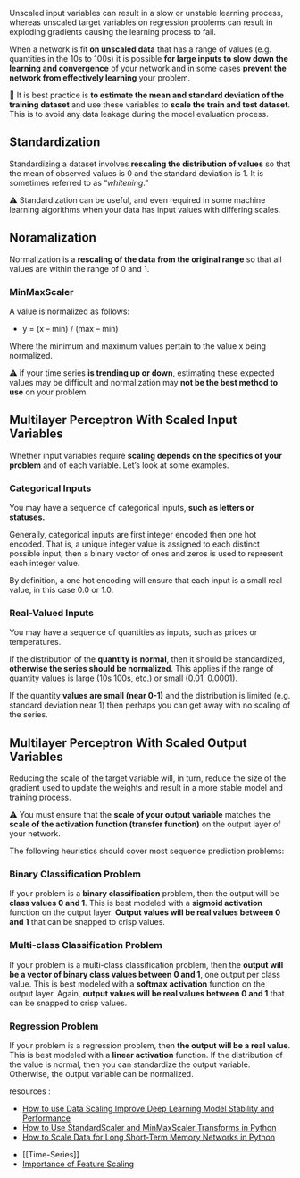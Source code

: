 

Unscaled input variables can result in a slow or unstable learning process, whereas unscaled target variables on regression problems can result in exploding gradients causing the learning process to fail.


When a network is fit **on unscaled data** that has a range of values (e.g. quantities in the 10s to 100s) it is possible **for large inputs to slow down the learning and convergence** of your network and in some cases **prevent the network from effectively learning** your problem.

🏹 It is best practice is **to estimate the mean and standard deviation of the training dataset** and use these variables to **scale the train and test dataset**. This is to avoid any data leakage during the model evaluation process.

## Standardization
Standardizing a dataset involves **rescaling the distribution of values** so that the mean of observed values is 0 and the standard deviation is 1. It is sometimes referred to as “_whitening_.”

⚠️ Standardization can be useful, and even required in some machine learning algorithms when your data has input values with differing scales.

## Noramalization
Normalization is a **rescaling of the data from the original range** so that all values are within the range of 0 and 1.

### MinMaxScaler
A value is normalized as follows:

-   y = (x – min) / (max – min)

Where the minimum and maximum values pertain to the value x being normalized.

⚠️  if your time series **is trending up or down**, estimating these expected values may be difficult and normalization may **not be the best method to use** on your problem.


## Multilayer Perceptron With Scaled Input Variables

Whether input variables require **scaling depends on the specifics of your problem** and of each variable. Let’s look at some examples.
### Categorical Inputs
You may have a sequence of categorical inputs, **such as letters or statuses.**

Generally, categorical inputs are first integer encoded then one hot encoded. That is, a unique integer value is assigned to each distinct possible input, then a binary vector of ones and zeros is used to represent each integer value.

By definition, a one hot encoding will ensure that each input is a small real value, in this case 0.0 or 1.0.

### Real-Valued Inputs
You may have a sequence of quantities as inputs, such as prices or temperatures.

If the distribution of the **quantity is normal**, then it should be standardized, **otherwise the series should be normalized**. This applies if the range of quantity values is large (10s 100s, etc.) or small (0.01, 0.0001).

If the quantity **values are small (near 0-1)** and the distribution is limited (e.g. standard deviation near 1) then perhaps you can get away with no scaling of the series.


## Multilayer Perceptron With Scaled Output Variables
Reducing the scale of the target variable will, in turn, reduce the size of the gradient used to update the weights and result in a more stable model and training process.

⚠️ You must ensure that the **scale of your output variable** matches the **scale of the activation function (transfer function)** on the output layer of your network.

The following heuristics should cover most sequence prediction problems:
### Binary Classification Problem
If your problem is a **binary classification** problem, then the output will be **class values 0 and 1**. This is best modeled with a **sigmoid activation** function on the output layer. **Output values will be real values between 0 and 1** that can be snapped to crisp values.
### Multi-class Classification Problem
If your problem is a multi-class classification problem, then the **output will be a vector of binary class values between 0 and 1**, one output per class value. This is best modeled with a **softmax activation** function on the output layer. Again, **output values will be real values between 0 and 1** that can be snapped to crisp values.
### Regression Problem
If your problem is a regression problem, then **the output will be a real value**. This is best modeled with a **linear activation** function. If the distribution of the value is normal, then you can standardize the output variable. Otherwise, the output variable can be normalized.


resources : 

- [How to use Data Scaling Improve Deep Learning Model Stability and Performance](https://machinelearningmastery.com/how-to-improve-neural-network-stability-and-modeling-performance-with-data-scaling/)
- [How to Use StandardScaler and MinMaxScaler Transforms in Python](https://machinelearningmastery.com/standardscaler-and-minmaxscaler-transforms-in-python/)
- [How to Scale Data for Long Short-Term Memory Networks in Python](https://machinelearningmastery.com/how-to-scale-data-for-long-short-term-memory-networks-in-python/)
* [[Time-Series]]
*  [Importance of Feature Scaling](https://scikit-learn.org/stable/auto_examples/preprocessing/plot_scaling_importance.html)
